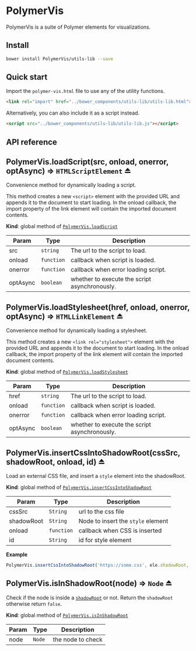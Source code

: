 # PolymerVis
PolymerVis is a suite of Polymer elements for visualizations.

## Install

```bash
bower install PolymerVis/utils-lib --save
```

## Quick start
Import the `polymer-vis.html` file to use any of the utility functions.

```html
<link rel="import" href="../bower_components/utils-lib/utils-lib.html">
```

Alternatively, you can also include it as a script instead.
```html
<script src="../bower_components/utils-lib/utils-lib.js"></script>
```

## API reference
  <a name="exp_module_loadScript--PolymerVis.loadScript"></a>

## PolymerVis.loadScript(src, onload, onerror, optAsync) ⇒ <code>HTMLScriptElement</code> ⏏
Convenience method for dynamically loading a script.

This method creates a new `<script>` element with the provided URL and
appends it to the document to start loading. In the onload callback, the
import property of the link element will contain the imported document
contents.

**Kind**: global method of [<code>PolymerVis.loadScript</code>](#exp_module_loadScript--PolymerVis.loadScript)  

| Param | Type | Description |
| --- | --- | --- |
| src | <code>string</code> | The url to the script to load. |
| onload | <code>function</code> | callback when script is loaded. |
| onerror | <code>function</code> | callback when error loading script. |
| optAsync | <code>boolean</code> | whether to execute the script asynchronously. |

  <a name="exp_module_loadStylesheet--PolymerVis.loadStylesheet"></a>

## PolymerVis.loadStylesheet(href, onload, onerror, optAsync) ⇒ <code>HTMLLinkElement</code> ⏏
Convenience method for dynamically loading a stylesheet.

This method creates a new `<link rel="stylesheet">` element with the
provided URL and appends it to the document to start loading. In the onload
callback, the import property of the link element will contain the
imported document contents.

**Kind**: global method of [<code>PolymerVis.loadStylesheet</code>](#exp_module_loadStylesheet--PolymerVis.loadStylesheet)  

| Param | Type | Description |
| --- | --- | --- |
| href | <code>string</code> | The url to the script to load. |
| onload | <code>function</code> | callback when script is loaded. |
| onerror | <code>function</code> | callback when error loading script. |
| optAsync | <code>boolean</code> | whether to execute the script asynchronously. |

  <a name="exp_module_insertCssIntoShadowRoot--PolymerVis.insertCssIntoShadowRoot"></a>

## PolymerVis.insertCssIntoShadowRoot(cssSrc, shadowRoot, onload, id) ⏏
Load an external CSS file, and insert a `style` element
into the shadowRoot.

**Kind**: global method of [<code>PolymerVis.insertCssIntoShadowRoot</code>](#exp_module_insertCssIntoShadowRoot--PolymerVis.insertCssIntoShadowRoot)  

| Param | Type | Description |
| --- | --- | --- |
| cssSrc | <code>String</code> | url to the css file |
| shadowRoot | <code>String</code> | Node to insert the `style` element |
| onload | <code>function</code> | callback when CSS is inserted |
| id | <code>String</code> | id for style element |

**Example**  
```js
PolymerVis.insertCssIntoShadowRoot('https://some.css', ele.shadowRoot, 'custom');
```
  <a name="exp_module_isInShadowRoot--PolymerVis.isInShadowRoot"></a>

## PolymerVis.isInShadowRoot(node) ⇒ <code>Node</code> ⏏
Check if the node is inside a [`shadowRoot`](https://developer.mozilla.org/en-US/docs/Web/API/shadowRoot) or not.
Return the `shadowRoot` otherwise return `false`.

**Kind**: global method of [<code>PolymerVis.isInShadowRoot</code>](#exp_module_isInShadowRoot--PolymerVis.isInShadowRoot)  

| Param | Type | Description |
| --- | --- | --- |
| node | <code>Node</code> | the node to check |

